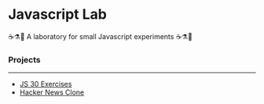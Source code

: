 # Javascript Lab

☕⚗🔬 A laboratory for small Javascript experiments ☕⚗🔬

### Projects
---
+ [JS 30 Exercises](./js_30/README.md)
+ [Hacker News Clone](./hackernews-react-clone/README.md)
